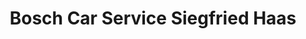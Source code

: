 ---
title: "Bosch Car Service Siegfried Haas"
url: /ottenhoefen-im-schwarzwald/bosch-car-service-siegfried-haas/
shop: Autowerkstatt
---
